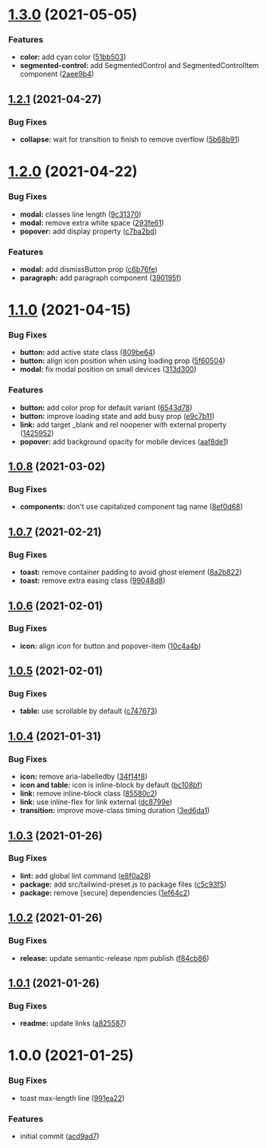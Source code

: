 # [1.3.0](https://github.com/lecoueyl/mijin/compare/v1.2.1...v1.3.0) (2021-05-05)


### Features

* **color:** add cyan color ([51bb503](https://github.com/lecoueyl/mijin/commit/51bb503be4462b7ed6f78651fe29dbdb5fa8579a))
* **segmented-control:** add SegmentedControl and SegmentedControlItem component ([2aee9b4](https://github.com/lecoueyl/mijin/commit/2aee9b439d783c82184c96944fd7ae0367995663))

## [1.2.1](https://github.com/lecoueyl/mijin/compare/v1.2.0...v1.2.1) (2021-04-27)


### Bug Fixes

* **collapse:** wait for transition to finish to remove overflow ([5b68b91](https://github.com/lecoueyl/mijin/commit/5b68b91c85c9c88d1b0ac963f3e33a4c8752f086))

# [1.2.0](https://github.com/lecoueyl/mijin/compare/v1.1.0...v1.2.0) (2021-04-22)


### Bug Fixes

* **modal:** classes line length ([9c31370](https://github.com/lecoueyl/mijin/commit/9c31370bab911c9070cfa2434b9193fc717620e3))
* **modal:** remove extra white space ([293fe61](https://github.com/lecoueyl/mijin/commit/293fe611eec8258f301e15e93113e265aac8bb09))
* **popover:** add display property ([c7ba2bd](https://github.com/lecoueyl/mijin/commit/c7ba2bd4637c7eb4d61cdf2281911af9f600f4e2))


### Features

* **modal:** add dismissButton prop ([c6b76fe](https://github.com/lecoueyl/mijin/commit/c6b76fef19e764fbde948b5c93908f25e704b60d))
* **paragraph:** add paragraph component ([390195f](https://github.com/lecoueyl/mijin/commit/390195fafeeb2463c19cb281805332e619b91ee3))

# [1.1.0](https://github.com/lecoueyl/mijin/compare/v1.0.8...v1.1.0) (2021-04-15)


### Bug Fixes

* **button:** add active state class ([809be64](https://github.com/lecoueyl/mijin/commit/809be642d43705803fa1ffced24d87eb0b950b1d))
* **button:** align icon position when using loading prop ([5f60504](https://github.com/lecoueyl/mijin/commit/5f605041b68f2782170218475b60e4a500cc0941))
* **modal:** fix modal position on small devices ([313d300](https://github.com/lecoueyl/mijin/commit/313d300802c10506825697a7e89d82e96da76927))


### Features

* **button:** add color prop for default variant ([6543d78](https://github.com/lecoueyl/mijin/commit/6543d7867073b97e1196d615dcd01a16f0baba9b))
* **button:** improve loading state and add busy prop ([e9c7b11](https://github.com/lecoueyl/mijin/commit/e9c7b11ad55eda6a7ca2f15475c1f34f32919519))
* **link:** add target _blank and rel noopener with external property ([1425952](https://github.com/lecoueyl/mijin/commit/14259529f997d7d38ee74330f14891a3f07d7c95))
* **popover:** add background opacity for mobile devices ([aaf8de1](https://github.com/lecoueyl/mijin/commit/aaf8de15a37e217ed62e5430ee9525fef2f6845d))

## [1.0.8](https://github.com/lecoueyl/mijin/compare/v1.0.7...v1.0.8) (2021-03-02)


### Bug Fixes

* **components:** don't use capitalized component tag name ([8ef0d68](https://github.com/lecoueyl/mijin/commit/8ef0d68a7ed715779befb42f3db5ec3abf1119aa))

## [1.0.7](https://github.com/lecoueyl/mijin/compare/v1.0.6...v1.0.7) (2021-02-21)


### Bug Fixes

* **toast:** remove container padding to avoid ghost element ([8a2b822](https://github.com/lecoueyl/mijin/commit/8a2b82254cca42ac116dbaaaa72ad975c087cc28))
* **toast:** remove extra easing class ([99048d8](https://github.com/lecoueyl/mijin/commit/99048d8cf45afb369310d0a31ff9f1ce4e5b6053))

## [1.0.6](https://github.com/lecoueyl/mijin/compare/v1.0.5...v1.0.6) (2021-02-01)


### Bug Fixes

* **icon:** align icon for button and popover-item ([10c4a4b](https://github.com/lecoueyl/mijin/commit/10c4a4b6fa7ca18e0d48bbbf9a0fc6b276b7071c))

## [1.0.5](https://github.com/lecoueyl/mijin/compare/v1.0.4...v1.0.5) (2021-02-01)


### Bug Fixes

* **table:** use scrollable by default ([c747673](https://github.com/lecoueyl/mijin/commit/c747673e11b2b62390d9f750a0207c5f6136be9c))

## [1.0.4](https://github.com/lecoueyl/mijin/compare/v1.0.3...v1.0.4) (2021-01-31)


### Bug Fixes

* **icon:** remove aria-labelledby ([34f14f8](https://github.com/lecoueyl/mijin/commit/34f14f8157cb33e7fd2884a2ae03c9fa3b6c1e9b))
* **icon and table:** icon is inline-block by default ([bc108bf](https://github.com/lecoueyl/mijin/commit/bc108bf259c5b2ae71b844354a25004db19f8caf))
* **link:** remove inline-block class ([85580c2](https://github.com/lecoueyl/mijin/commit/85580c2e011f4409049eb8f3b667fe5f4a3785d9))
* **link:** use inline-flex for link external ([dc8799e](https://github.com/lecoueyl/mijin/commit/dc8799e1f3793dc34503818a482a18b4eb19e890))
* **transition:** improve move-class timing duration ([3ed6da1](https://github.com/lecoueyl/mijin/commit/3ed6da154e41934aea9ed4eb20ffa3815f3a21b6))

## [1.0.3](https://github.com/lecoueyl/mijin/compare/v1.0.2...v1.0.3) (2021-01-26)


### Bug Fixes

* **lint:** add global lint command ([e8f0a28](https://github.com/lecoueyl/mijin/commit/e8f0a284a41420a252ca12c67ac2c27574b98c6e))
* **package:** add src/tailwind-preset.js to package files ([c5c93f5](https://github.com/lecoueyl/mijin/commit/c5c93f509fac9f0ebc0e082ad24af2bba5cfa80d))
* **package:** remove [secure] dependencies ([1ef64c2](https://github.com/lecoueyl/mijin/commit/1ef64c2ba56740bef5e72a35ef00eb376cc75744))

## [1.0.2](https://github.com/lecoueyl/mijin/compare/v1.0.1...v1.0.2) (2021-01-26)


### Bug Fixes

* **release:** update semantic-release npm publish ([f84cb86](https://github.com/lecoueyl/mijin/commit/f84cb869a503f75a9671a926db3ef891b5bf8685))

## [1.0.1](https://github.com/lecoueyl/mijin/compare/v1.0.0...v1.0.1) (2021-01-26)


### Bug Fixes

* **readme:** update links ([a825587](https://github.com/lecoueyl/mijin/commit/a82558783efa972efd35d332579973a45ce9add0))

# 1.0.0 (2021-01-25)


### Bug Fixes

* toast max-length line ([991ea22](https://github.com/lecoueyl/mijin/commit/991ea22e4b2897de0c5ac5267c53cfb8eed5098d))


### Features

* initial commit ([acd9ad7](https://github.com/lecoueyl/mijin/commit/acd9ad7c6d061ee07c22472cd0848a7f662bea9a))
